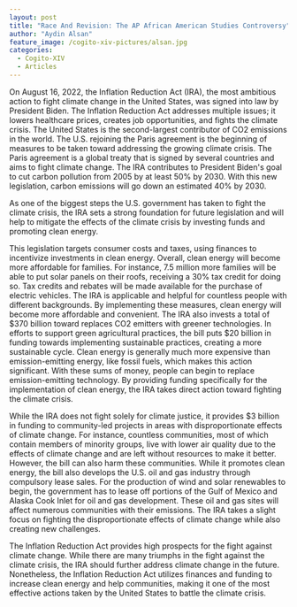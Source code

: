 ```yaml
---
layout: post
title: "Race And Revision: The AP African American Studies Controversy"
author: "Aydin Alsan"
feature_image: /cogito-xiv-pictures/alsan.jpg
categories:
  - Cogito-XIV
  - Articles
---
```

On August 16, 2022, the Inflation Reduction Act (IRA), the most ambitious action to fight climate change in the United States, was signed into law by President Biden. The Inflation Reduction Act addresses multiple issues; it lowers healthcare prices, creates job opportunities, and fights the climate crisis. The United States is the second-largest contributor of CO2 emissions in the world. The U.S. rejoining the Paris agreement is the beginning of measures to be taken toward addressing the growing climate crisis. The Paris agreement is a global treaty that is signed by several countries and aims to fight climate change. The IRA contributes to President Biden's goal to cut carbon pollution from 2005 by at least 50% by 2030. With this new legislation, carbon emissions will go down an estimated 40% by 2030.

As one of the biggest steps the U.S. government has taken to fight the climate crisis, the IRA sets a strong foundation for future legislation and will help to mitigate the effects of the climate crisis by investing funds and promoting clean energy. 

This legislation targets consumer costs and taxes, using finances to incentivize investments in clean energy. Overall, clean energy will become more affordable for families. For instance, 7.5 million more families will be able to put solar panels on their roofs, receiving a 30% tax credit for doing so. Tax credits and rebates will be made available for the purchase of electric vehicles. The IRA is applicable and helpful for countless people with different backgrounds. By implementing these measures, clean energy will become more affordable and convenient. The IRA also invests a total of $370 billion toward replaces CO2 emitters with greener technologies. In efforts to support green agricultural practices, the bill puts $20 billion in funding towards implementing sustainable practices, creating a more sustainable cycle. Clean energy is generally much more expensive than emission-emitting energy, like fossil fuels, which makes this action significant. With these sums of money, people can begin to replace emission-emitting technology. By providing funding specifically for the implementation of clean energy, the IRA takes direct action toward fighting the climate crisis.    

While the IRA does not fight solely for climate justice, it provides $3 billion in funding to community-led projects in areas with disproportionate effects of climate change. For instance, countless communities, most of which contain members of minority groups, live with lower air quality due to the effects of climate change and are left without resources to make it better. However, the bill can also harm these communities. While it promotes clean energy, the bill also develops the U.S. oil and gas industry through compulsory lease sales. For the production of wind and solar renewables to begin, the government has to lease off portions of the Gulf of Mexico and Alaska Cook Inlet for oil and gas development. These oil and gas sites will affect numerous communities with their emissions. The IRA takes a slight focus on fighting the disproportionate effects of climate change while also creating new challenges. 

The Inflation Reduction Act provides high prospects for the fight against climate change. While there are many triumphs in the fight against the climate crisis, the IRA should further address climate change in the future. Nonetheless, the Inflation Reduction Act utilizes finances and funding to increase clean energy and help communities, making it one of the most effective actions taken by the United States to battle the climate crisis.
